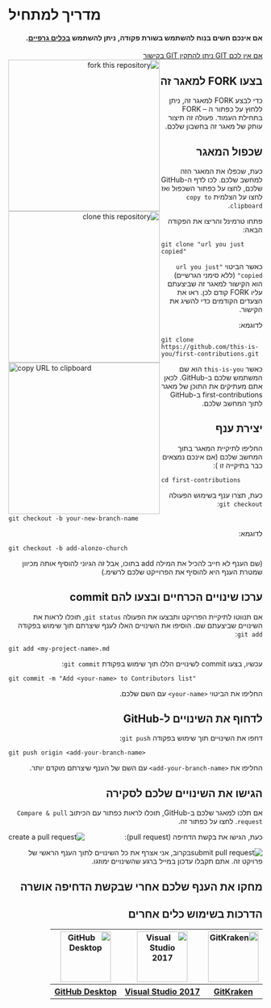 # מדריך למתחיל

<div dir="rtl">
<h4> אם אינכם חשים בנוח להשתמש בשורת פקודה, ניתן להשתמש 
<a href="#הדרכות-בשימוש-כלים-אחרים">בכלים גרפיים</a>.</h4>
</div>

<div dir="rtl">
<a href="https://help.github.com/articles/set-up-git/">אם אין לכם GIT ניתן להתקין GIT בקישור</a>
</div>

<div dir="rtl">
<a href="/Roshanjossey/first-contributions/blob/master/assets/fork.png"><img img style="float: left;" width="300" src="https://firstcontributions.github.io/assets/Readme/fork.png" alt="fork this repository"></a>
</div>

<div dir="rtl">
<h2> בצעו FORK למאגר זה </h2>
</div>

<div dir="rtl">
כדי לבצע FORK למאגר זה, ניתן ללחוץ על כפתור ה – FORK בתחילת העמוד. פעולה זה תיצור עותק של מאגר זה בחשבון שלכם.
</div>


<div dir="rtl">
<h2> שכפול המאגר </h2>
</div>

<div dir="rtl">
  <img align="left" width="300" src="https://firstcontributions.github.io/assets/Readme/clone.png" alt="clone this repository" />
</div>

<div dir="rtl">
  
כעת, שכפלו את המאגר הזה למחשב שלכם. לכו לדף ה-GitHub שלכם, לחצו על כפתור השכפול ואז לחצו על הצלמית `copy to clipboard`.

פתחו טרמינל והריצו את הפקודה הבאה:
</div>

```
git clone "url you just copied"
```
<div dir="rtl">
  
כאשר הביטוי `"url you just copied"` (ללא סימני הגרשיים) הוא הקישור למאגר זה שביצעתם עליו FORK קודם לכן. ראו את הצעדים הקודמים כדי להשיג את הקישור.
</div>

<img align="left" width="300" src="https://firstcontributions.github.io/assets/Readme/copy-to-clipboard.png" alt="copy URL to clipboard" />

<div dir="rtl">
לדוגמא:
</div>

```
git clone https://github.com/this-is-you/first-contributions.git
```
<div dir="rtl">
  
כאשר `this-is-you` הוא שם המשתמש שלכם ב-GitHub. לכאן אתם מעתיקים את התוכן של מאגר first-contributions ב-GitHub לתוך המחשב שלכם.
</div>

<div dir="rtl">
<h2> יצירת ענף </h2>
</div>

<div dir="rtl">
החליפו לתיקיית המאגר בתוך המחשב שלכם (אם אינכם נמצאים כבר בתיקייה זו ):
</div>

```
cd first-contributions
```
<div dir="rtl">
  
כעת, תצרו ענף בשימוש הפעולה `git checkout`:
</div>

```
git checkout -b your-new-branch-name
```
<div dir="rtl">
  לדוגמא:
</div>

```
git checkout -b add-alonzo-church
```

<div dir="rtl">
(שם הענף לא חייב להכיל את המילה add בתוכו, אבל זה הגיוני להוסיף אותה מכיוון שמטרת הענף היא להוסיף את הפרוייקט שלכם לרשימ.)
</div>

<div dir="rtl">
<h2> ערכו שינויים הכרחיים ובצעו להם commit </h2>
</div>

<div dir="rtl">


אם תנווטו לתיקיית הפרויקט ותבצעו את הפעולה `git status`, תוכלו לראות את השינויים שביצעתם שם.
הוסיפו את השינויים האלו לענף שיצרתם תוך שימוש בפקודה `git add`:
</div>

```
git add <my-project-name>.md
```
<div dir="rtl">
  
עכשיו, בצעו commit לשינויים הללו תוך שימוש בפקודת `git commit`:
</div>

```
git commit -m "Add <your-name> to Contributors list"
```
<div dir="rtl">
  
החליפו את הביטוי `<your-name>` עם השם שלכם.
</div>

<div dir="rtl">
<h2>לדחוף את השינויים ל-GitHub</h2>
</div>

<div dir="rtl">
  
דחפו את השינויים תוך שימוש בפקודה `git push`:
</div>

```
git push origin <add-your-branch-name>
```
<div dir="rtl">
  
החליפו את `<add-your-branch-name>` עם השם של הענף שיצרתם מוקדם יותר.
</div>

<div dir="rtl">
<h2> הגישו את השינויים שלכם לסקירה </h2>
</div>

<div dir="rtl">
  
אם תלכו למאגר שלכם ב-GitHub, תוכלו לראות כפתור עם הכיתוב `Compare & pull request`. לחצו על כפתור זה.

<img style="float: left;" src="https://firstcontributions.github.io/assets/Readme/compare-and-pull.png" alt="create a pull request" />

כעת, הגישו את בקשת הדחיפה (pull request):

<img style="float: right;" src="https://firstcontributions.github.io/assets/Readme/submit-pull-request.png" alt="submit pull request" />

בקרוב, אני אצרף את כל השינויים לתוך הענף הראשי של פרויקט זה. אתם תקבלו עדכון במייל ברגע שהשינויים ימוזגו.
</div>

<div dir="rtl">
<h2>מחקו את הענף שלכם אחרי שבקשת הדחיפה אושרה</h2>
</div>


<div dir="rtl">
<h2>הדרכות בשימוש כלים אחרים</h2>
</div>

<div dir="rtl">
  <table style="width:100%">
    <tr>
      <th><img alt="GitKraken" src="https://firstcontributions.github.io/assets/Readme/gk-icon.png" width="100"></th>
      <th><img alt="Visual Studio 2017" src="https://upload.wikimedia.org/wikipedia/commons/c/cd/Visual_Studio_2017_Logo.svg" width="100"></th>
      <th><img alt="GitHub Desktop" src="https://desktop.github.com/images/desktop-icon.svg" width="100"></th>
    </tr>
    <tr>
      <th><a href="../gui-tool-tutorials/gitkraken-tutorial.md">GitKraken</a></th>
      <th><a href="../gui-tool-tutorials/github-windows-vs2017-tutorial.md">Visual Studio 2017</a></th>
      <th><a href="../gui-tool-tutorials/github-desktop-tutorial.md">GitHub Desktop</a></th>
    </tr>
  </table>
</div>
